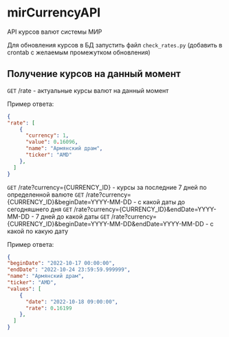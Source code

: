 # mirCurrencyAPI
API курсов валют системы МИР

Для обновления курсов в БД запустить файл `check_rates.py` (добавить в crontab с желаемым промежутком обновления)

## Получение курсов на данный момент

```GET``` /rate - актуальные курсы валют на данный момент

Пример ответа:
```json
{
"rate": [
    {
      "currency": 1,
      "value": 0.16096,
      "name": "Армянский драм",
      "ticker": "AMD"
    },
  ]
}
```

```GET``` /rate?currency={CURRENCY_ID} - курсы за последние 7 дней по определенной валюте
```GET``` /rate?currency={CURRENCY_ID}&beginDate=YYYY-MM-DD - c какой даты до сегодняшнего дня
```GET``` /rate?currency={CURRENCY_ID}&endDate=YYYY-MM-DD - 7 дней до какой даты
```GET``` /rate?currency={CURRENCY_ID}&beginDate=YYYY-MM-DD&endDate=YYYY-MM-DD - с какой по какую дату


Пример ответа:
```json
{
"beginDate": "2022-10-17 00:00:00",
"endDate": "2022-10-24 23:59:59.999999",
"name": "Армянский драм",
"ticker": "AMD",
"values": [
    {
      "date": "2022-10-18 09:00:00",
      "rate": 0.16199
    },
  ]
}
```




